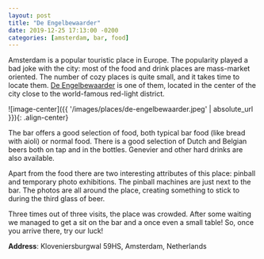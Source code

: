```yaml
---
layout: post
title: "De Engelbewaarder"
date: 2019-12-25 17:13:00 -0200
categories: [amsterdam, bar, food]
---
```


Amsterdam is a popular touristic place in Europe. The popularity played a bad joke with the city: most of the food and drink places are mass-market oriented. The number of cozy places is quite small, and it takes time to locate them. [De Engelbewaarder](http://cafe-de-engelbewaarder.nl/home-en/) is one of them, located in the center of the city close to the world-famous red-light district.

![image-center]({{ '/images/places/de-engelbewaarder.jpeg' | absolute_url }}){: .align-center}

The bar offers a good selection of food, both typical bar food (like bread with aioli) or normal food. There is a good selection of Dutch and Belgian beers both on tap and in the bottles. Genevier and other hard drinks are also available.

Apart from the food there are two interesting attributes of this place: pinball and temporary photo exhibitions. The pinball machines are just next to the bar. The photos are all around the place, creating something to stick to during the third glass of beer.

Three times out of three visits, the place was crowded. After some waiting we managed to get a sit on the bar and a once even a small table! So, once you arrive there, try our luck!

**Address**: Kloveniersburgwal 59HS, Amsterdam, Netherlands

